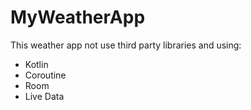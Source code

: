 # MyWeatherApp
This weather app not use third party libraries and using:
- Kotlin
- Coroutine
- Room
- Live Data
